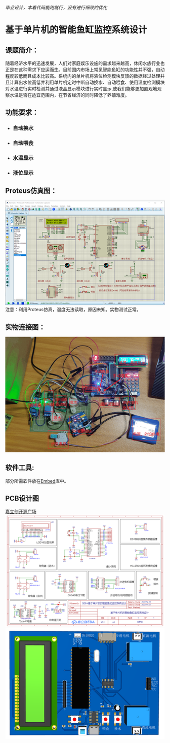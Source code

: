  *毕业设计，本着代码能跑就行，没有进行细致的优化*
# 基于单片机的智能鱼缸监控系统设计
## 课题简介：
随着经济水平的迅速发展，人们对家庭娱乐设施的需求越来越高，休闲水族行业也正是在这种需求下应运而生。目前国内市场上常见智能鱼缸的功能性并不强，自动程度较低而且成本比较高。系统内的单片机将液位检测模块反馈的数据经过处理并且计算出水位高低并利用单片机定时中断自动换水、自动喂食、使用温度检测模块对水温进行实时检测并通过液晶显示模块进行实时显示,使我们能够更加直观地观察水温是否在适宜范围内，在节省经济的同时降低了养殖难度。
## 功能要求：
- ### 自动换水
- ### 自动喂食
- ### 水温显示
- ### 液位显示
## Proteus仿真图：
![](https://github.com/KPI0/Intelligent-fish-tank/blob/main/Proteus.png)   
注意：利用Proteus仿真，温度无法读取，原因未知。实物测试正常。
## 实物连接图：
![](https://github.com/KPI0/Intelligent-fish-tank/blob/main/actual.png)
## 软件工具:
部分所需软件放在[Embed](https://github.com/KPI0/Embed)库中。
## PCB设计图
[嘉立创开源广场](https://oshwhub.com/kpi0/zhi-neng-yu-gang-kong-zhi-xi-tong)
![](https://github.com/KPI0/Intelligent-fish-tank/blob/main/SCH_fish-tank.png)
![](https://github.com/KPI0/Intelligent-fish-tank/blob/main/3D_fish-tank.png)
